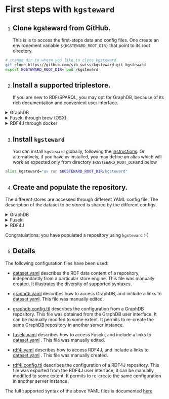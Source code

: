 # First steps with `kgsteward`

1. ## Clone kgsteward from GitHub.
   
   This is is to access the first-steps data and config files.
   One create an environement variable `${KGSTEWARD_ROOT_DIR}` that point to its root directory.

```sh
# change dir to where you like to clone kgsteward
git clone https://github.com/sib-swiss/kgsteward.git kgsteward
export KGSTEWARD_ROOT_DIR=`pwd`/kgsteward
```

2. ## Install a supported triplestore. 

	If you are new to RDF/SPARQL, you may opt for GraphDB, because of its rich documentation and convenient user interface.

<details>
<summary>GraphDB</summary>

Install (the free version of) GraphDB from [Ontotext website](https://www.ontotext.com/products/graphdb/download/?ref=menu), following the vendor instructions. Launch GraphDB, using the application icon or the command line. By default, the user interface of GraphDB becomes available at http://localhost:7200.

Alternatively, you may use Docker ...

</details>

<details>
<summary>Fuseki through brew (OSX)</summary>


```sh
brew install fuseki
export FUSEKI_DIR=~/scratch/fuseki # FIXME: update path to where you would like to store the db
mkdir -p $FUSEKI_DIR
( cd $FUSEKI_DIR && fuseki-server --config $FIRST_STEPS_DIR/fuseki.config.ttl > $FUSEKI_DIR/logs.txt )&
```

By default, the user interface of Fuseki becomes available at http://localhost:3030.

</details>

<details>
<summary>RDF4J through docker</summary>

```sh
# brew install --cask docker # then  
docker pull eclipse/rdf4j-workbench # FIXME: fix tag

export RDF4J_DIR=$HOME/scratch/rdf4j
mkdir -p $RDF4J_DIR

docker run -d \
    -p 8080:8080 \
    --add-host host.docker.internal:host-gateway\
    -e JAVA_OPTS="-Xms1g -Xmx12g" \
    -v $RDF4J_DIR:/var/rdf4j \
    -v $RDF4J_DIR/logs:/usr/local/tomcat/logs \
    eclipse/rdf4j-workbench:latest

docker run -d \
    -p 8080:8080 \
    -e JAVA_OPTS="-Xms1g -Xmx12g" \
    -v $RDF4J_DIR:/var/rdf4j \
    -v $RDF4J_DIR/logs:/usr/local/tomcat/logs \
    eclipse/rdf4j-workbench:latest

```

By default the user interface becomes avaialabe at (http://localhost:8080/rdf4j-workbench)[http://localhost:8080/rdf4j-workbench]

</details>

3. ## Install `kgsteward` 

   You can install `kgsteward` globally, following the [instructions](https://github.com/sib-swiss/kgsteward). 
   Or alternatively, if you have `uv` installed, you may define an alias which will work as expected only from directory `$KGSTEWARD_ROOT_DIR`and below

```sh
alias kgsteward="uv run $KGSTEWARD_ROOT_DIR/kgsteward"
```

4. ## Create and populate the repository. 

The different stores are accessed through different YAML config file. The description of the dataset to be stored is shared by the different configs.

<details>
<summary>GraphDB</summary>

```sh
export GRAPHDB_USERNAME=admin  # default of GraphDB fresh installation
export GRAPHDB_PASSWORD=root   # default of GraphDB fresh installation
cd $KGSTEWARD_ROOT_DIR/doc/first_steps
kgsteward graphdb.yaml -I # rewrite repository
kgsteward graphdb.yaml -C # populate repository
kgsteward graphdb.yaml -V # validate repository
```

</details>

<details>
<summary>Fuseki</summary>

```sh
cd $KGSTEWARD_ROOT_DIR/doc/first_steps
kgsteward fuseki.yaml -I # rewrite repository
kgsteward fuseki.yaml -C # populate repository
kgsteward fuseki.yaml -V # validate repository
```

</details>

<details>
<summary>RDF4J</summary>

```sh
cd $KGSTEWARD_ROOT_DIR/doc/first_steps
kgsteward rdf4j.yaml -I # rewrite repository
kgsteward rdf4j.yaml -C # populate repository
kgsteward rdf4j.yaml -V # validate repository
```

</details>

Congratulations: you have populated a repository using `kgsteward` :-) 

5. ## Details

The following configuration files have been used:

* [dataset.yaml](dataset.yaml) describes the RDF data content of a repository, independantly from a particular store engine. This file was manually created. It illustrates the diversity of supported syntaxes.

* [graphdb.yaml](graphdb.yaml) describes how to access GraphDB, and include a links to [dataset.yaml](dataset.yaml). This file was manually edited. 

* [graphdb.config.ttl](graphdb.config.ttl) describes the configuration from a GraphDB repository. 
  This file was obtained from the GraphDB user interface. 
  It can be manually modifed to some extent. 
  It permits to re-create the same GraphDB repository in another server instance.

* [fuseki.yaml](fuseki.yaml) describes how to access Fuseki, and include a links to [dataset.yaml](dataset.yaml) . This file was manually edited.

* [rdf4j.yaml](rdf4j.yaml) describes how to access RDF4J, and include a links to [dataset.yaml](dataset.yaml) . This file was manually created.

* [rdf4j.config.ttl](rdf4j.config.ttl) describes the configuration of a RDF4J repository. This file was exported from the RDF4J user interface, it can be manually modified to some extent. It permits to re-create the same configuration in another server instance.

The full supported syntax of the above YAML files is documented [here](../yaml/kgsteward.schema.md)
